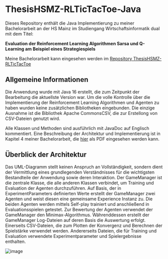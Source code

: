 #  ThesisHSMZ-RLTicTacToe-Java

Dieses Repository enthält die Java Implementierung zu meiner Bachelorarbeit an der HS Mainz im Studiengang Wirtschaftsinformatik dual mit dem Titel: 

**Evaluation der Reinforcement Learning Algorithmen Sarsa und Q-Learning am Beispiel eines Strategiespiels**

Meine Bachelorarbeit kann eingesehen werden im [Repository ThesisHSMZ-RLTicTacToe](https://github.com/JonasBingel/ThesisHSMZ-RLTicTacToe)

## Allgemeine Informationen

Die Anwendung wurde mit Java 16 erstellt, die zum Zeitpunkt der Bearbeitung die aktuellste Version war.
Um die volle Kontrolle über die Implementierung der Reinforcement Learning Algorithmen und Agenten zu haben wurden keine zusätzlichen Bibliotheken eingebunden.
Die einzige Ausnahme ist die Bibliothek Apache CommonsCSV, die zur Erstellong von CSV-Dateien genutzt wird.

Alle Klassen und Methoden sind ausführlich mit JavaDoc auf Englisch kommentiert.
Eine Beschreibung der Architektur und Implementierung ist in Kapitel 4 meiner Bachelorarbeit, die [hier](https://github.com/JonasBingel/ThesisHSMZ-RLTicTacToe/blob/main/Bingel_Jonas_Bachelorarbeit.pdf) als PDF eingesehen werden kann.

## Überblick der Architektur

Das UML-Diagramm stellt keinen
Anspruch an Vollständigkeit, sondern dient der Vermittlung eines grundlegenden Verständnisses
für die wichtigsten Bestandteile der Anwendung sowie deren Interaktion. Der GameManager
ist die zentrale Klasse, die alle anderen Klassen verbindet, um Training und Evaluation der
Agenten durchzuführen. Auf Basis, der in ExperimentParameters definierten Werte erstellt
der GameManager zwei Agenten und weist diesen eine gemeinsame Experience Instanz zu.
Die beiden Agenten werden mittels Self-play trainiert und anschließend in Evaluationsspielen
getestet. Zur Bewertung der Agenten verwendet der GameManager den Minimax-Algorithmus.
Währenddessen erstellt der GameManager Log-Dateien auf deren Basis die Auswertung erfolgt.
Einerseits CSV-Dateien, die zum Plotten der Konvergenz und Berechnen der Spielstärke
verwendet werden. Andererseits Dateien, die für Training und Evaluation
verwendete Experimentparameter und Spielergebnisse enthalten.

![image](https://user-images.githubusercontent.com/30416267/157092882-2b01d106-dee9-40fb-8a94-08e72ebbfd53.png)

